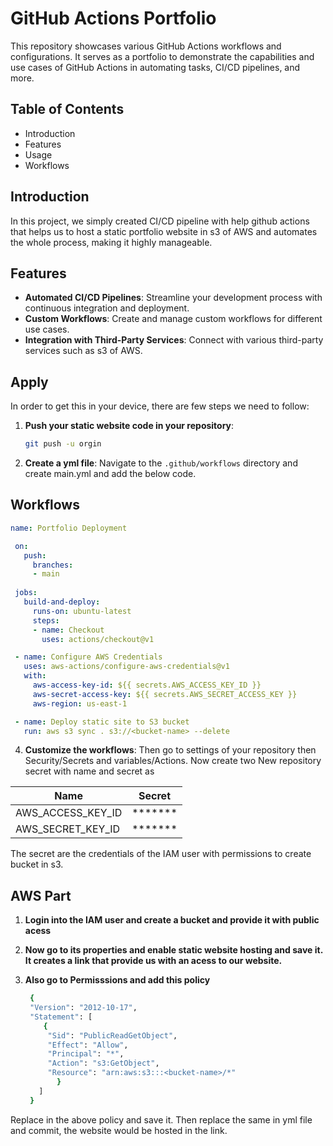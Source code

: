 # GitHub Actions Portfolio

This repository showcases various GitHub Actions workflows and configurations. It serves as a portfolio to demonstrate the capabilities and use cases of GitHub Actions in automating tasks, CI/CD pipelines, and more.

## Table of Contents

- Introduction
- Features
- Usage
- Workflows


## Introduction

In this project, we simply created CI/CD pipeline with help github actions that helps us to host a static portfolio website in s3 of AWS and automates the whole process, making it highly manageable.

## Features

- **Automated CI/CD Pipelines**: Streamline your development process with continuous integration and deployment.
- **Custom Workflows**: Create and manage custom workflows for different use cases.
- **Integration with Third-Party Services**: Connect with various third-party services such as s3 of AWS.

## Apply

In order to get this in your device, there are few steps we need to follow:

1. **Push your static website code in your repository**:
    ```bash
    git push -u orgin
    ```


2. **Create a yml file**: Navigate to the `.github/workflows` directory and create main.yml and add the below code.

## Workflows

   ```yaml
   name: Portfolio Deployment

    on:
      push:
        branches:
        - main
    
    jobs:
      build-and-deploy:
        runs-on: ubuntu-latest
        steps:
        - name: Checkout
          uses: actions/checkout@v1

    - name: Configure AWS Credentials
      uses: aws-actions/configure-aws-credentials@v1
      with:
        aws-access-key-id: ${{ secrets.AWS_ACCESS_KEY_ID }}
        aws-secret-access-key: ${{ secrets.AWS_SECRET_ACCESS_KEY }}
        aws-region: us-east-1

    - name: Deploy static site to S3 bucket
      run: aws s3 sync . s3://<bucket-name> --delete
   ```

4. **Customize the workflows**: Then go to settings of your repository then Security/Secrets and variables/Actions. Now create two New repository secret with name and secret as

| Name              | Secret  |
| ----------------- | --------|
| AWS_ACCESS_KEY_ID | ******* |
| AWS_SECRET_KEY_ID | ******* |

The secret are the credentials of the IAM user with permissions to create bucket in s3.

## AWS Part 

1. **Login into the IAM user and create a bucket and provide it with public acess**
  
2. **Now go to its properties and enable static website hosting and save it. It creates a link that provide us with an acess to our website.**

3. **Also go to Permisssions and add this policy**

   ```bash
    {     
    "Version": "2012-10-17",
    "Statement": [         
       {             
      	"Sid": "PublicReadGetObject",             
      	"Effect": "Allow",             
      	"Principal": "*",             
      	"Action": "s3:GetObject",            
      	"Resource": "arn:aws:s3:::<bucket-name>/*"         
    	  }    
      ] 
    }

Replace <bucket-name> in the above policy and save it. Then replace the same in yml file and commit, the website would be hosted in the link.
